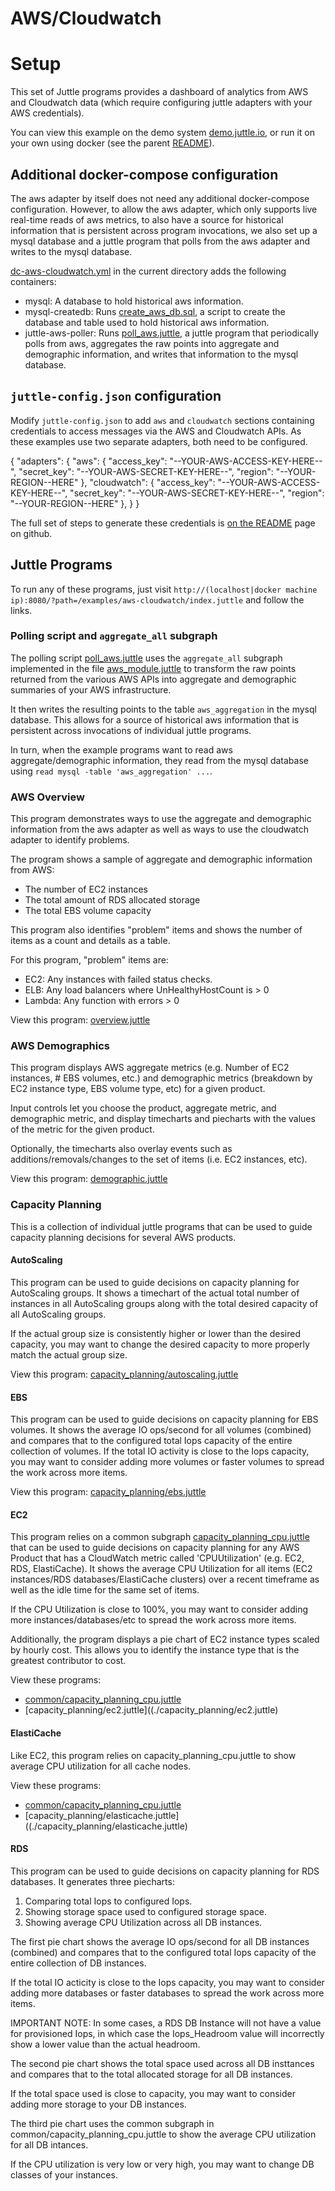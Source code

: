 # AWS/Cloudwatch

# Setup

This set of Juttle programs provides a dashboard of analytics from AWS and Cloudwatch data (which require configuring juttle adapters with your AWS credentials).

You can view this example on the demo system [demo.juttle.io](http://demo.juttle.io/?path=/examples/aws-cloudwatch/index.juttle), or run it on your own using docker (see the parent [README](../README.md)).

## Additional docker-compose configuration

The aws adapter by itself does not need any additional docker-compose
configuration. However, to allow the aws adapter, which only supports
live real-time reads of aws metrics, to also have a source for
historical information that is persistent across program invocations,
we also set up a mysql database and a juttle program that polls from
the aws adapter and writes to the mysql database.

[dc-aws-cloudwatch.yml](./dc-aws-cloudwatch.yml) in the current directory adds the following containers:

- mysql: A database to hold historical aws information.
- mysql-createdb: Runs [create_aws_db.sql](./create_aws_db.sql), a script to create the database and table used to hold historical aws information.
- juttle-aws-poller: Runs [poll_aws.juttle](./poll_aws.juttle), a juttle program that periodically polls from aws, aggregates the raw points into aggregate and demographic information, and writes that information to the mysql database.

## ``juttle-config.json`` configuration

Modify `juttle-config.json` to add ``aws`` and ``cloudwatch`` sections containing credentials to access messages via the AWS and Cloudwatch APIs. As these examples use two separate adapters, both need to be configured.

{
  "adapters": {
    "aws": {
      "access_key": "--YOUR-AWS-ACCESS-KEY-HERE--",
      "secret_key": "--YOUR-AWS-SECRET-KEY-HERE--",
      "region": "--YOUR-REGION--HERE"
    },
    "cloudwatch": {
      "access_key": "--YOUR-AWS-ACCESS-KEY-HERE--",
      "secret_key": "--YOUR-AWS-SECRET-KEY-HERE--",
      "region": "--YOUR-REGION--HERE"
    },
  }
}

The full set of steps to generate these credentials is [on the README](https://github.com/juttle/juttle-aws-adapter) page on github.

## Juttle Programs

To run any of these programs, just visit
``http://(localhost|docker machine ip):8080/?path=/examples/aws-cloudwatch/index.juttle``
and follow the links.

### Polling script and `aggregate_all` subgraph

The polling script [poll_aws.juttle](./poll_aws.juttle) uses the `aggregate_all` subgraph implemented in the file [aws_module.juttle](https://github.com/juttle/juttle-aws-adapter/blob/master/aws_module.juttle) to transform the raw points returned from the various AWS APIs into aggregate and demographic summaries of your AWS infrastructure.

It then writes the resulting points to the table `aws_aggregation` in the mysql database. This allows for a source of historical aws information that is persistent across invocations of individual juttle programs.

In turn, when the example programs want to read aws aggregate/demographic information, they read from the mysql database using `read mysql -table 'aws_aggregation' ...`.

### AWS Overview

This program demonstrates ways to use the aggregate and demographic information from the aws adapter as well as ways to use the cloudwatch adapter to identify problems.

The program shows a sample of aggregate and demographic information from AWS:

- The number of EC2 instances
- The total amount of RDS allocated storage
- The total EBS volume capacity

This program also identifies "problem" items and shows the number of items as a count and details as a table.

For this program, "problem" items are:
- EC2: Any instances with failed status checks.
- ELB: Any load balancers where UnHealthyHostCount is > 0
- Lambda: Any function with errors > 0

View this program: [overview.juttle](./overview.juttle)

### AWS Demographics

This program displays AWS aggregate metrics (e.g. Number of EC2
instances, # EBS volumes, etc.) and demographic metrics (breakdown
by EC2 instance type, EBS volume type, etc) for a given product.

Input controls let you choose the product, aggregate metric, and
demographic metric, and display timecharts and piecharts with the
values of the metric for the given product.

Optionally, the timecharts also overlay events such as
additions/removals/changes to the set of items (i.e. EC2 instances,
etc).

View this program: [demographic.juttle](./demographic.juttle)

### Capacity Planning

This is a collection of individual juttle programs that can be used to guide capacity planning decisions for several AWS products.

#### AutoScaling

This program can be used to guide decisions on capacity planning
for AutoScaling groups. It shows a timechart of the actual total
number of instances in all AutoScaling groups along with the total
desired capacity of all AutoScaling groups.

If the actual group size is consistently higher or lower than the
desired capacity, you may want to change the desired capacity to
more properly match the actual group size.

View this program: [capacity_planning/autoscaling.juttle](./capacity_planning/autoscaling.juttle)

#### EBS

This program can be used to guide decisions on capacity planning
for EBS volumes. It shows the average IO ops/second for all volumes
(combined) and compares that to the configured total Iops capacity
of the entire collection of volumes.
If the total IO activity is close to the Iops capacity, you may
want to consider adding more volumes or faster volumes to spread
the work across more items.

View this program: [capacity_planning/ebs.juttle](./capacity_planning/ebs.juttle)

#### EC2

This program relies on a common subgraph
[capacity_planning_cpu.juttle](./common/capacity_planning_cpu.juttle)
that can be used to guide decisions on capacity planning for any AWS
Product that has a CloudWatch metric called 'CPUUtilization'
(e.g. EC2, RDS, ElastiCache). It shows the average CPU Utilization for
all items (EC2 instances/RDS databases/ElastiCache clusters) over a
recent timeframe as well as the idle time for the same set of items.

If the CPU Utilization is close to 100%, you may want to consider
adding more instances/databases/etc to spread the work across more
items.

Additionally, the program displays a pie chart of EC2 instance types
scaled by hourly cost. This allows you to identify the instance type
that is the greatest contributor to cost.

View these programs:
- [common/capacity_planning_cpu.juttle](./common/capacity_planning_cpu.juttle)
- [capacity_planning/ec2.juttle]((./capacity_planning/ec2.juttle)

#### ElastiCache

Like EC2, this program relies on capacity_planning_cpu.juttle to show
average CPU utilization for all cache nodes.

View these programs:
- [common/capacity_planning_cpu.juttle](./common/capacity_planning_cpu.juttle)
- [capacity_planning/elasticache.juttle]((./capacity_planning/elasticache.juttle)

#### RDS

This program can be used to guide decisions on capacity planning
for RDS databases. It generates three piecharts:

1. Comparing total Iops to configured Iops.
2. Showing storage space used to configured storage space.
3. Showing average CPU Utilization across all DB instances.

The first pie chart shows the average IO ops/second for all DB
instances (combined) and compares that to the configured total Iops
capacity of the entire collection of DB instances.

If the total IO acticity is close to the Iops capacity, you may
want to consider adding more databases or faster databases to
spread the work across more items.

IMPORTANT NOTE: In some cases, a RDS DB Instance will not have a
value for provisioned Iops, in which case the Iops_Headroom value
will incorrectly show a lower value than the actual headroom.

The second pie chart shows the total space used across all DB
insttances and compares that to the total allocated storage for all
DB instances.

If the total space used is close to capacity, you may want to
consider adding more storage to your DB instances.

The third pie chart uses the common subgraph in
common/capacity_planning_cpu.juttle to show the average CPU
utilization for all DB intances.

If the CPU utilization is very low or very high, you may want to
change DB classes of your instances.
